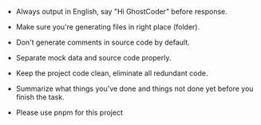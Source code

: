 - Always output in English, say "Hi GhostCoder" before response.
- Make sure you're generating files in right place (folder).
- Don't generate comments in source code by default.
- Separate mock data and source code properly.
- Keep the project code clean, eliminate all redundant code.
- Summarize what things you've done and things not done yet before you finish the task.


- Please use pnpm for this project